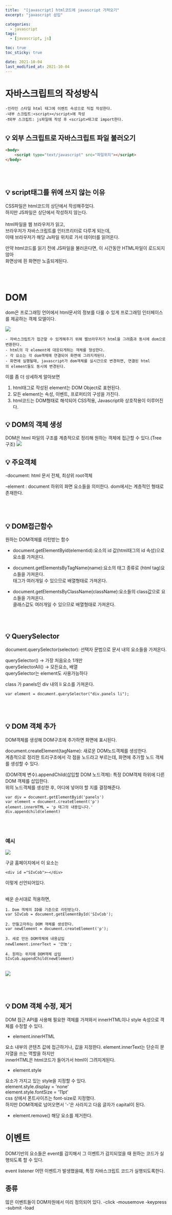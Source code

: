 ```yaml
---
title:  "[javascript] html코드에 javascript 가져오기"
excerpt: "javascript 삽입"

categories:
  - javascript
tags:
  - [javascript, js]

toc: true
toc_sticky: true

date: 2021-10-04
last_modified_at: 2021-10-04
---
```


# 자바스크립트의 작성방식
```
-인라인 스타일 html 태그에 이벤트 속성으로 직접 작성한다.
-내부 스크립트:<script></script>에 작성
-❗️외부 스크립트: js파일에 작성 후 <script>태그로 import한다.
```

## 💡 외부 스크립트로 자바스크립트 파일 불러오기
```html
<body>
    <script type="text/javascript" src="파일위치"></script>
</body>
```

<br><br>

## 💡 script태그를 위에 쓰지 않는 이유

CSS파일은 html코드의 상단에서 작성해주었다.  
하지만 JS파일은 상단에서 작성하지 않는다.  
<br>
html파일을 웹 브라우저가 읽고,  
브라우저가 자바스크립트를 인터프리터로 다루게 되는데,  
이때 브라우저가 해당 Js파일 위치로 가서 데이터를 읽어온다.  

만약 html코드를 읽기 전에 JS파일을 불러온다면, 이 시간동안 HTML파일이 로드되지 않아  
화면상에 흰 화면만 노출되게된다.

<br>
<br>


# DOM

dom은 프로그래밍 언어에서 html문서의 정보를 다룰 수 있게 프로그래밍 인터페이스를 제공하는 객체 모델이다.  

<img src="https://user-images.githubusercontent.com/76278794/137271716-4e6d4813-6664-4226-86c2-63170ad3cf20.jpeg">

    - 자바스크립트가 접근할 수 있게해주기 위해 웹브라우저가 html을 그려줌과 동시에 dom으로 변환한다.  
    - html의 각 element에 대응되게하는 객체를 형성한다.  
    - 각 요소는 각 dom객체에 연결되어 화면에 그려지게된다. 
    - 화면에 실행될때, javascript가 dom객체를 실시간으로 변경하면, 연결된 html
    의 element들도 동시에 변경된다.

이를 좀 더 상세하게 알아보면

1. html태그로 작성된 element는 DOM Object로 표현된다.
2. 모든 element는 속성, 이벤트, 프로퍼티의 구성을 가진다.
3. html코드는 DOM형태로 해석되어 CSS적용, Javascript와 상호작용이 이루어진다.

## 💡 DOM의 객체 생성
DOM은 html 파일의 구조를 계층적으로 정리해 원하는 객체에 접근할 수 있다.(Tree 구조)
<img src="https://user-images.githubusercontent.com/76278794/137275947-033e49df-a77b-4631-9e2c-84f7de2390b8.jpeg">



## 💡 주요객체
-document: html 문서 전체, 최상위 root객체  

-element : document 하위의 화면 요소들을 의미한다. dom에서는 계층적인 형태로 존재한다.

<br><br>


## 💡 DOM접근함수
원하는 DOM객체를 리턴받는 함수  
- document.getElementByid(elementid):요소의 id 값(html태그의 id 속성)으로 요소를 가져온다.  

- document.getElementsByTagName(name):요소의 태그 종류로 (html tag)요소들을 가져온다.   
태그가 여러개일 수 있으므로 배열형태로 가져온다.  

- document.getElementsByClassName(className):요소들의 class값으로 요소들을 가져온다.  
클래스값도 여러개일 수 있으므로 배열형태로 가져온다.  


<br><br>

## 💡 QuerySelector

document.querySelector(selector): 선택자 문법으로 문서 내의 요소들을 가져온다.


querySelector() -> 가장 처음요소 1개만  
querySelectorAll() -> 모든요소, 배열  
querySelector는 element도 사용가능하다  


class 가 panels인 div 내의 li 요소를 가져온다.
```
var element = document.querySelector("div.panels li");
```
<br><br>

## 💡 DOM 객체 추가
DOM객체를 생성해 DOM구조에 추가하면 화면에 표시된다.


document.createElement(tagName): 새로운 DOM노드객체를 생성한다.  
계층적으로 정리한 트리구조에서 각 점을 노드라고 부르는데, 화면에 추가할 노드 객체를 생성할 수 있다.


(DOM객체 변수).appendChild(삽입할 DOM 노드객체): 특정 DOM객체 하위에 다른 DOM 객체를 삽입한다.  
위의 노드객체를 생성한 후, 어디에 넣어야 할 지를 결정해준다.

```
var div = document.getElementByid('panels')
var element = document.createElement('p')
element.innerHTML = 'p 태그의 내용입니다.'
div.appendchild(element)

```
<br><br>

### 예시

<img src="https://user-images.githubusercontent.com/76278794/137424142-660432f0-2378-4ecd-b369-f9aad00ad420.png">  

구글 홈페이지에서 이 요소는 

```
<div id ="SIvCob">~</div>
```
이렇게 선언되어있다. 
<br><br>

배운 순서대로 적용하면,

```
1. Dom 객체의 ID를 기준으로 리턴받는다.
var SIvCob = document.getElementById('SIvCob');

2. 만들고자하는 DOM 객체를 생성한다.
var newElement = document.createElement('p');

3. 새로 만든 DOM객체에 내용삽입
newElement.innerText = '안뇽';

4. 원하는 위치에 DOM객체 삽입
SIvCob.appendChild(newElement)
```
<br>

<img src="https://user-images.githubusercontent.com/76278794/137424639-a41d0697-5143-4537-917f-10d6701577f6.png">

<br><br>

## 💡 DOM 객체 수정, 제거
DOM 접근 API를 사용해 필요한 객체를 가져와서 innerHTML이나 style 속성으로 객체를 수정할 수 있다.

- element.innerHTML  

요소 내부의 콘텐츠 값에 접근하거나, 값을 지정한다.
element.innerText는 단순히 문자열을 쓰는 역할을 하지만  
innerHTML은 html코드가 들어가서 html이 그려지게된다.
<br>
- element.style  

요소가 가지고 있는 style을 지정할 수 있다.  
element.style.display = 'none'  
element.style.fontSize = '11pt'  
css 상에서 폰트사이즈는 font-size로 지정했다.  
하지만 DOM객체로 넘어오면서 '-'은 사라지고 다음 글자가 capital이 된다.

- element.remove()
해당 요소를 제거한다.



# 이벤트
DOM기반의 요소들은 event를 감지해서 그 이벤트가 감지되었을 때 원하는 코드가 실행되도록 할 수 있다.  


event listener 어떤 이벤트가 발생했을떄, 특정 자바스크립트 코드가 실행되도록한다.

## 종류
많은 이벤트들이 DOM차원에서 미리 정의되어 있다.
-click
-mousemove
-keypress
-submit
-load



